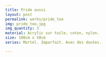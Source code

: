 ```yaml
---
title: Pride aussi
layout: post
permalink: works/pride_too
img: pride_too.jpg
img_quantity: 3
material: Acrylic sur toile, coton, nylon.
size: 100cm x 50cm
series: Mortel. Imparfait. Avec des doutes.

---
```

